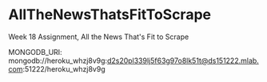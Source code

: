 # AllTheNewsThatsFitToScrape
Week 18 Assignment, All the News That's Fit to Scrape

MONGODB_URI: mongodb://heroku_whzj8v9g:d2s20pl339lj5f63g97o8lk51t@ds151222.mlab.com:51222/heroku_whzj8v9g